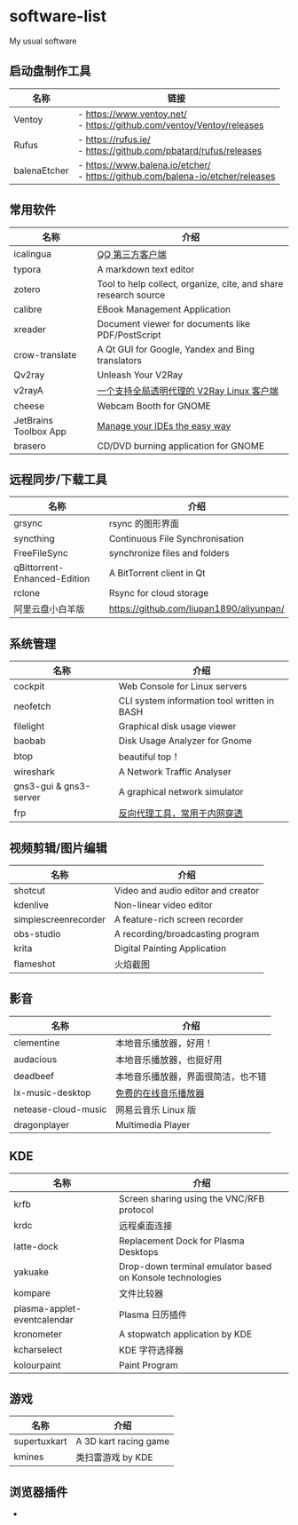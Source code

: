 # software-list

My usual software

## 启动盘制作工具

| 名称         | 链接                                                                                     |
| ------------ | ---------------------------------------------------------------------------------------- |
| Ventoy       | - <https://www.ventoy.net/> </br> - <https://github.com/ventoy/Ventoy/releases>          |
| Rufus        | - <https://rufus.ie/> </br> - <https://github.com/pbatard/rufus/releases>                |
| balenaEtcher | - <https://www.balena.io/etcher/> </br> - <https://github.com/balena-io/etcher/releases> |

## 常用软件

| 名称                  | 介绍                                                                                   |
| --------------------- | -------------------------------------------------------------------------------------- |
| icalingua             | [QQ 第三方客户端](https://github.com/Icalingua/Icalingua/)                             |
| typora                | A markdown text editor                                                                 |
| zotero                | Tool to help collect, organize, cite, and share research source                        |
| calibre               | EBook Management Application                                                           |
| xreader               | Document viewer for documents like PDF/PostScript                                      |
| crow-translate        | A Qt GUI for Google, Yandex and Bing translators                                       |
| Qv2ray                | Unleash Your V2Ray                                                                     |
| v2rayA                | [一个支持全局透明代理的 V2Ray Linux 客户端](https://github.com/v2rayA/v2rayA/releases) |
| cheese                | Webcam Booth for GNOME                                                                 |
| JetBrains Toolbox App | [Manage your IDEs the easy way](https://www.jetbrains.com/zh-cn/toolbox-app/)          |
| brasero               | CD/DVD burning application for GNOME                                                   |

## 远程同步/下载工具

| 名称                         | 介绍                                       |
| ---------------------------- | ------------------------------------------ |
| grsync                       | rsync 的图形界面                           |
| syncthing                    | Continuous File Synchronisation            |
| FreeFileSync                 | synchronize files and folders              |
| qBittorrent-Enhanced-Edition | A BitTorrent client in Qt                  |
| rclone                       | Rsync for cloud storage                    |
| 阿里云盘小白羊版             | <https://github.com/liupan1890/aliyunpan/> |

## 系统管理

| 名称                   | 介绍                                                            |
| ---------------------- | --------------------------------------------------------------- |
| cockpit                | Web Console for Linux servers                                   |
| neofetch               | CLI system information tool written in BASH                     |
| filelight              | Graphical disk usage viewer                                     |
| baobab                 | Disk Usage Analyzer for Gnome                                   |
| btop                   | beautiful top！                                                 |
| wireshark              | A Network Traffic Analyser                                      |
| gns3-gui & gns3-server | A graphical network simulator                                   |
| frp                    | [反向代理工具，常用于内网穿透](https://github.com/fatedier/frp) |

## 视频剪辑/图片编辑

| 名称                 | 介绍                               |
| -------------------- | ---------------------------------- |
| shotcut              | Video and audio editor and creator |
| kdenlive             | Non-linear video editor            |
| simplescreenrecorder | A feature-rich screen recorder     |
| obs-studio           | A recording/broadcasting program   |
| krita                | Digital Painting Application       |
| flameshot            | 火焰截图                           |

## 影音

| 名称                | 介绍                                                                 |
| ------------------- | -------------------------------------------------------------------- |
| clementine          | 本地音乐播放器，好用！                                               |
| audacious           | 本地音乐播放器，也挺好用                                             |
| deadbeef            | 本地音乐播放器，界面很简洁，也不错                                   |
| lx-music-desktop    | [免费的在线音乐播放器](https://github.com/lyswhut/lx-music-desktop/) |
| netease-cloud-music | 网易云音乐 Linux 版                                                  |
| dragonplayer        | Multimedia Player                                                    |

## KDE

| 名称                        | 介绍                                                      |
| --------------------------- | --------------------------------------------------------- |
| krfb                        | Screen sharing using the VNC/RFB protocol                 |
| krdc                        | 远程桌面连接                                              |
| latte-dock                  | Replacement Dock for Plasma Desktops                      |
| yakuake                     | Drop-down terminal emulator based on Konsole technologies |
| kompare                     | 文件比较器                                                |
| plasma-applet-eventcalendar | Plasma 日历插件                                           |
| kronometer                  | A stopwatch application by KDE                            |
| kcharselect                 | KDE 字符选择器                                            |
| kolourpaint                 | Paint Program                                             |

## 游戏

| 名称         | 介绍                  |
| ------------ | --------------------- |
| supertuxkart | A 3D kart racing game |
| kmines       | 类扫雷游戏 by KDE     |

## 浏览器插件

-
